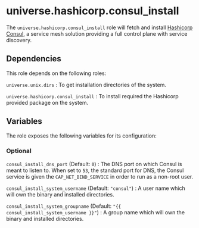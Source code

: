 <!-- roles/consul_install/README.md
  -- ==============================
  --
  -- Copying
  -- -------
  --
  -- Copyright (c) 2023 universe.hashicorp authors and contributors.
  --
  -- This file is part of the *universe.hashicorp* project.
  --
  -- *universe.hashicorp* is a free software project. You can redistribute it
  -- and/or modify it following the terms of the MIT License.
  --
  -- This software project is distributed *as is*, WITHOUT WARRANTY OF ANY KIND;
  -- including but not limited to the WARRANTIES OF MERCHANTABILITY, FITNESS FOR
  -- A PARTICULAR PURPOSE and NONINFRINGEMENT.
  --
  -- You should have received a copy of the MIT License along with
  -- *universe.hashicorp*. If not, see <http://opensource.org/licenses/MIT>.
  -->

universe.hashicorp.consul_install
=================================

The `universe.hashicorp.consul_install` role will fetch and install [Hashicorp
Consul](https://www.consul.io/), a service mesh solution providing a full
control plane with service discovery.

Dependencies
------------

This role depends on the following roles:

`universe.unix.dirs`
: To get installation directories of the system.

`universe.hashicorp.consul_install`
: To install required the Hashicorp provided package on the system.

Variables
---------

The role exposes the following variables for its configuration:

### Optional

`consul_install_dns_port` (Default: `0`)
: The DNS port on which Consul is meant to listen to. When set to `53`, the
standard port for DNS, the Consul service is given the `CAP_NET_BIND_SERVICE` in
order to run as a non-root user.

`consul_install_system_username` (Default: `"consul"`)
: A user name which will own the binary and installed directories.

`consul_install_system_groupname` (Default: `"{{ consul_install_system_username }}"`)
: A group name which will own the binary and installed directories.
